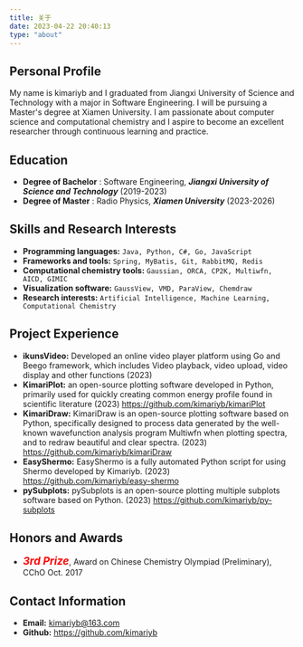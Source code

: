 ```yaml
---
title: 关于
date: 2023-04-22 20:40:13
type: "about"
---
```


## Personal Profile

My name is kimariyb and I graduated from Jiangxi University of Science and Technology with a major in Software Engineering. I will be pursuing a Master's degree at Xiamen University. I am passionate about computer science and computational chemistry and I aspire to become an excellent researcher through continuous learning and practice.

## Education

- **Degree of Bachelor** : Software Engineering, ***Jiangxi University of Science and Technology*** (2019-2023)
- **Degree of Master** : Radio Physics, ***Xiamen University*** (2023-2026)

## Skills and Research Interests

- **Programming languages:** `Java, Python, C#, Go, JavaScript`
- **Frameworks and tools:** `Spring, MyBatis, Git, RabbitMQ, Redis`
- **Computational chemistry tools:** `Gaussian, ORCA, CP2K, Multiwfn, AICD, GIMIC`
- **Visualization software:** `GaussView, VMD, ParaView, Chemdraw` 
- **Research interests:** `Artificial Intelligence, Machine Learning, Computational Chemistry`

## Project Experience

- **ikunsVideo:** Developed an online video player platform using Go and Beego framework, which includes Video playback, video upload, video display and other functions (2023)
- **KimariPlot:** an open-source plotting software developed in Python, primarily used for quickly creating common energy profile found in scientific literature (2023) <url>https://github.com/kimariyb/kimariPlot</url>
- **KimariDraw:** KimariDraw is an open-source plotting software based on Python, specifically designed to process data generated by the well-known wavefunction analysis program Multiwfn when plotting spectra, and to redraw beautiful and clear spectra. (2023) <url>https://github.com/kimariyb/kimariDraw</url>
- **EasyShermo:** EasyShermo is a fully automated Python script for using Shermo developed by Kimariyb. (2023) <url>https://github.com/kimariyb/easy-shermo</url>
- **pySubplots:** pySubplots is an open-source plotting multiple subplots software based on Python. (2023) <url>https://github.com/kimariyb/py-subplots</url>


## Honors and Awards

- *<strong style="color:red; font-size:14pt">3rd Prize</strong>*, Award on Chinese Chemistry Olympiad (Preliminary), CChO Oct. 2017


## Contact Information

- **Email:** kimariyb@163.com
- **Github:** https://github.com/kimariyb